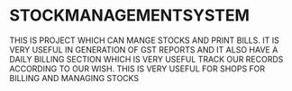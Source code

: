 # STOCKMANAGEMENTSYSTEM
THIS IS PROJECT WHICH CAN MANGE STOCKS AND PRINT BILLS. IT IS VERY USEFUL IN GENERATION OF GST REPORTS AND IT ALSO HAVE A DAILY BILLING SECTION WHICH IS VERY USEFUL TRACK OUR RECORDS ACCORDING TO OUR WISH.
THIS IS VERY USEFUL FOR SHOPS FOR BILLING AND MANAGING STOCKS
